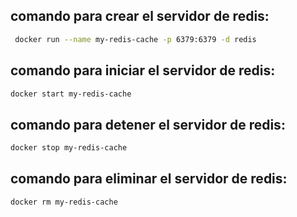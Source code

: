 ## comando para crear el servidor de redis: 

```bash
 docker run --name my-redis-cache -p 6379:6379 -d redis
```

## comando para iniciar el servidor de redis:
```bash
docker start my-redis-cache
```

## comando para detener el servidor de redis:
```bash
docker stop my-redis-cache
```

## comando para eliminar el servidor de redis:
```bash
docker rm my-redis-cache
```
